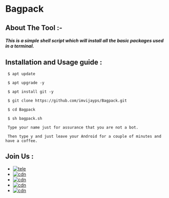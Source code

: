 # Bagpack
## About The Tool :-
##### This is a simple shell script which will install all the basic packages used in a terminal. 
## Installation and Usage guide :
```
 $ apt update
```
```
 $ apt upgrade -y
```
```
 $ apt install git -y
```
```
 $ git clone https://github.com/imvijayps/Bagpack.git
```
```
 $ cd Bagpack
```
```
 $ sh bagpack.sh
```
```
 Type your name just for assurance that you are not a bot. 
```
```
 Then type y and just leave your Android for a couple of minutes and have a coffee. 
```

## Join Us :

- [![tele](https://img.shields.io/badge/Telegram-Join%20Telegram%20Group-blue.svg?logo=telegram)](https://telegram.me/HackenCodeDiscuss)
- [![cdn](https://img.shields.io/badge/LinkedIn-Connect%20on%20LinkedIn-blue.svg?logo=linkedin)](https://linkedin.com/in/imvijayps)
- [![cdn](https://img.shields.io/badge/GitHub-Follow%20on%20GitHub-inactive.svg?logo=github)](https://github.com/imvijayps)
- [![cdn](https://img.shields.io/badge/Twitter-Follow%20on%20Twitter-informational.svg?logo=twitter)](https://twitter.com/imvijayps)
- [![cdn](https://img.shields.io/badge/Instagram-Follow%20on%20Instagram-important.svg?logo=instagram)](https://instagram.com/imvijayps)
